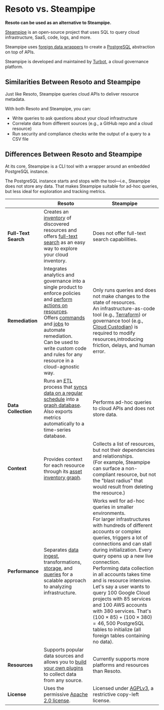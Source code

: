 # Resoto vs. Steampipe

**Resoto can be used as an alternative to Steampipe.**

[Steampipe](https://steampipe.io) is an open-source project that uses SQL to query cloud infrastructure, SaaS, code, logs, and more.

Steampipe uses [foreign data wrappers](https://wiki.postgresql.org/wiki/Foreign_data_wrappers) to create a [PostgreSQL](https://postgresql.org) abstraction on top of APIs.

Steampipe is developed and maintained by [Turbot](https://turbot.com), a cloud governance platform.

## Similarities Between Resoto and Steampipe

Just like Resoto, Steampipe queries cloud APIs to deliver resource metadata.

With both Resoto and Steampipe, you can:

- Write queries to ask questions about your cloud infrastructure
- Correlate data from different sources (e.g., a GitHub repo and a cloud resource)
- Run security and compliance checks write the output of a query to a CSV file

## Differences Between Resoto and Steampipe

At its core, Steampipe is a CLI tool with a wrapper around an embedded PostgreSQL instance.

The PostgreSQL instance starts and stops with the tool—i.e., Steampipe does not store any data. That makes Steampipe suitable for ad-hoc queries, but less ideal for exploration and tracking metrics.

|  | Resoto | Steampipe |
| --- | --- | --- |
| **Full-Text Search** | Creates an [inventory](/docs/concepts/asset-inventory-graph) of discovered resources and offers [full-text search](/docs/reference/search/full-text) as an easy way to explore your cloud inventory. | Does not offer full-text search capabilities. |
| **Remediation** | Integrates analytics and governance into a single product to enforce policies and [perform actions on resources](/docs/concepts/resource-management).<br /> Offers [commands](/docs/reference/cli) and [jobs](/docs/concepts/automation#jobs) to automate remediation.<br />Can be used to write custom code and rules for any resource in a cloud-agnostic way. | Only runs queries and does not make changes to the state of resources.<br />An infrastructure-as-code tool (e.g., [Terraform](https://terraform.io)) or governance tool (e.g., [Cloud Custodian](https://cloudcustodian.io)) is required to modify resources,introducing friction, delays, and human error. |
| **Data Collection** | Runs an <abbr title="extract, transform, load">ETL</abbr> process that [syncs data on a regular schedule](/docs/concepts/cloud-data-sync) into a [graph database](/docs/concepts/asset-inventory-graph).<br />Also exports metrics automatically to a time-series database. | Performs ad-hoc queries to cloud APIs and does not store data. |
| **Context** | Provides context for each resource through its [asset inventory graph](/docs/concepts/asset-inventory-graph). | Collects a list of resources, but not their dependencies and relationships.<br />(For example, Steampipe can surface a non-compliant resource, but not the "blast radius" that would result from deleting the resource.) |
| **Performance** | Separates [data ingest](/docs/concepts/cloud-data-sync), transformations, [storage](/docs/concepts/asset-inventory-graph), and [queries](/docs/reference/search) for a scalable approach to analyzing infrastructure. | Works well for ad-hoc queries in smaller environments.<br />For larger infrastructures with hundreds of different accounts or complex queries, triggers a lot of connections and can stall during initialization. Every query opens up a new live connection.<br />Performing data collection in all accounts takes time and is resource intensive.<br />Let's say a user wants to query 100 Google Cloud projects with 85 services and 100 AWS accounts with 380 services. That's $(100 \times 85) + (100 \times 380) = 46,500$ PostgreSQL tables to initialize (all foreign tables containing no data). |
| **Resources** | Supports popular data sources and allows you to [build your own plugins](/docs/contributing/plugins) to collect data from any source. | Currently supports more platforms and resources than Resoto. |
| **License** | Uses the permissive [Apache 2.0 license](https://www.apache.org/licenses/LICENSE-2.0). | Licensed under [AGPLv3](https://www.gnu.org/licenses/agpl-3.0.en.html), a restrictive copy-left license. |
